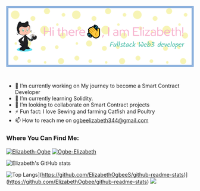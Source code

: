 ![Github Image Header](IMAGE/github-header-image%20(1).png)
#

- 🔭 I’m currently working on My journey to become a Smart Contract Developer
- 🌱 I’m currently learning Solidity.
- 👯 I’m looking to collaborate on Smart Contract projects 
- ⚡ Fun fact: I love Sewing and farming Catfish and Poultry
-  📫 How to reach me on ogbeelizabeth344@gmail.com

<h3 align="left">Where You Can Find Me:</h3>
<p align="left">
<a href="https://twitter.com/elizabeth_ogbe" target="_blank"><img align="center" src="https://user-images.githubusercontent.com/85313109/175697635-e7798a13-0183-45f4-a03f-fe070051f650.png" alt="Elizabeth-Ogbe" height="30" width="40" /></a>
<a href="https://www.linkedin.com/in/ogbe-elizabeth-b07275149/" target="_blank"><img align="center" src="https://user-images.githubusercontent.com/85313109/175698162-248acd34-57ad-431c-b0bd-7dc6ee7bbab7.png" alt="Ogbe-Elizabeth" height="50" width="50" /></a>
 
![Elizabeth's GitHub stats](https://github-readme-stats.vercel.app/api?username=ElizabethOgbee&show_icons=true&theme=radical)

<!--[![Top Langs](https://github-readme-stats.vercel.app/api/top-langs/?username=ElizabethOgbee&layout=compact)](https://github.com/ElizabethOgbeeS/github-readme-stats)-->
 
 ![Top Langs](https://github-readme-stats.vercel.app/api/top-langs/?username=ElizabethOgbee&layout=compact)](https://github.com/ElizabethOgbeeS/github-readme-stats)](https://github.com/ElizabethOgbee/github-readme-stats)
 <img width="48%" src="https://github-readme-streak-stats.herokuapp.com/?user=ElizabethOgbee" />
